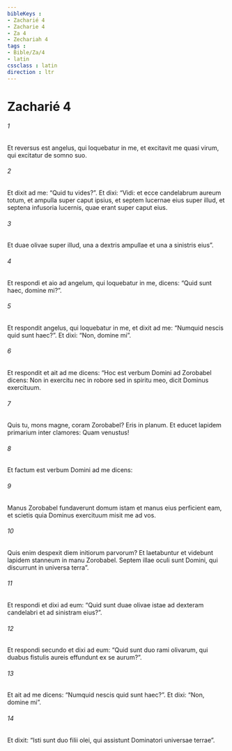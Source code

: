```yaml
---
bibleKeys : 
- Zacharié 4
- Zacharie 4
- Za 4
- Zechariah 4
tags : 
- Bible/Za/4
- latin
cssclass : latin
direction : ltr
---
```


# Zacharié 4

###### 1
Et reversus est angelus, qui loquebatur in me, et excitavit me quasi virum, qui excitatur de somno suo. 
###### 2
Et dixit ad me: “Quid tu vides?”. Et dixi: “Vidi: et ecce candelabrum aureum totum, et ampulla super caput ipsius, et septem lucernae eius super illud, et septena infusoria lucernis, quae erant super caput eius. 
###### 3
Et duae olivae super illud, una a dextris ampullae et una a sinistris eius”.
###### 4
Et respondi et aio ad angelum, qui loquebatur in me, dicens: “Quid sunt haec, domine mi?”. 
###### 5
Et respondit angelus, qui loquebatur in me, et dixit ad me: “Numquid nescis quid sunt haec?”. Et dixi: “Non, domine mi”.
###### 6
Et respondit et ait ad me dicens: “Hoc est verbum Domini ad Zorobabel dicens: Non in exercitu nec in robore sed in spiritu meo, dicit Dominus exercituum. 
###### 7
Quis tu, mons magne, coram Zorobabel? Eris in planum. Et educet lapidem primarium inter clamores: Quam venustus! 
###### 8
Et factum est verbum Domini ad me dicens: 
###### 9
Manus Zorobabel fundaverunt domum istam et manus eius perficient eam, et scietis quia Dominus exercituum misit me ad vos. 
###### 10
Quis enim despexit diem initiorum parvorum? Et laetabuntur et videbunt lapidem stanneum in manu Zorobabel. Septem illae oculi sunt Domini, qui discurrunt in universa terra”.
###### 11
Et respondi et dixi ad eum: “Quid sunt duae olivae istae ad dexteram candelabri et ad sinistram eius?”. 
###### 12
Et respondi secundo et dixi ad eum: “Quid sunt duo rami olivarum, qui duabus fistulis aureis effundunt ex se aurum?”. 
###### 13
Et ait ad me dicens: “Numquid nescis quid sunt haec?”. Et dixi: “Non, domine mi”. 
###### 14
Et dixit: “Isti sunt duo filii olei, qui assistunt Dominatori universae terrae”.
